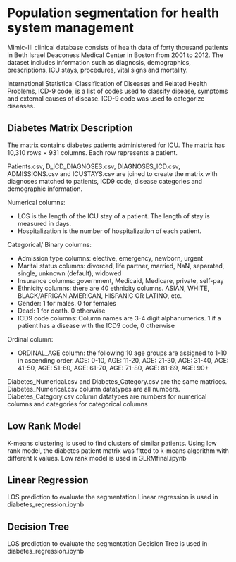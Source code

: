 # Population segmentation for health system management
Mimic-III clinical database consists of health data of forty thousand patients in Beth Israel Deaconess Medical Center in Boston from 2001 to 2012. The dataset includes information such as diagnosis, demographics, prescriptions, ICU stays, procedures, vital signs and mortality.

International Statistical Classification of Diseases and Related Health Problems, ICD-9 code, is a list of codes used to classify disease, symptoms and external causes of disease. ICD-9 code was used to categorize diseases.  

## Diabetes Matrix Description
The matrix contains diabetes patients administered for ICU. The matrix has 10,310 rows × 931 columns. Each row represents a patient.

Patients.csv, D_ICD_DIAGNOSES.csv, DIAGNOSES_ICD.csv, ADMISSIONS.csv and ICUSTAYS.csv are joined to create the matrix with diagnoses matched to patients, ICD9 code, disease categories and demographic information.

Numerical columns:
* LOS is the length of the ICU stay of a patient. The length of stay is measured in days.
* Hospitalization is the number of hospitalization of each patient.

Categorical/ Binary columns:
* Admission type columns: elective, emergency, newborn, urgent
* Marital status columns:  divorced, life partner, married, NaN, separated, single,  unknown (default), widowed
* Insurance columns:  government, Medicaid, Medicare, private, self-pay
* Ethnicity columns: there are 40 ethnicity columns. ASIAN, WHITE, BLACK/AFRICAN AMERICAN, HISPANIC OR LATINO, etc.
* Gender: 1 for males. 0 for females
* Dead: 1 for death. 0 otherwise
* ICD9 code columns: Column names are 3-4 digit alphanumerics. 1 if a patient has a disease with the ICD9 code, 0 otherwise

Ordinal column:  
* ORDINAL_AGE column: the following 10 age groups are assigned to 1-10 in ascending order. AGE: 0-10,  AGE: 11-20, AGE: 21-30, AGE: 31-40, AGE: 41-50, AGE: 51-60, AGE: 61-70, AGE: 71-80, AGE: 81-89, AGE: 90+

Diabetes_Numerical.csv and Diabetes_Category.csv are the same matrices.
Diabetes_Numerical.csv column datatypes are all numbers. Diabetes_Category.csv column datatypes are numbers for numerical columns and categories for categorical columns

## Low Rank Model
K-means clustering is used to find clusters of similar patients.  Using low rank model, the diabetes patient matrix was fitted to k-means algorithm with different k values. Low rank model is used in GLRMfinal.ipynb

## Linear Regression
LOS prediction to evaluate the segmentation
Linear regression is used in diabetes_regression.ipynb

## Decision Tree
LOS prediction to evaluate the segmentation
Decision Tree is used in diabetes_regression.ipynb

